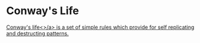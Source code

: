 <h1>Conway's Life</h1> 
<a href="http://en.wikipedia.org/wiki/Conway's_Game_of_Life">Conway's life<>/a> is a set of simple rules which provide 
for self replicating and destructing patterns. 
